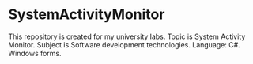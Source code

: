# SystemActivityMonitor
This repository is created for my university labs. Topic is System Activity Monitor. Subject is Software development technologies. Language: C#. Windows forms.
